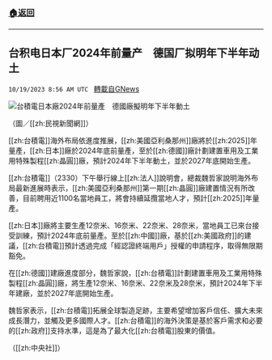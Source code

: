 ###  [:house:返回](README.md)
---


## 台积电日本厂2024年前量产　德国厂拟明年下半年动土
`10/19/2023 8:56 AM UTC ` [轉載自GNews](https://gnews.org/articles/1859955)

![台積電日本廠2024年前量產　德國廠擬明年下半年動土](https://cdn.ftvnews.com.tw/manasystem/FileData/News/b5dc2ba0-ee0d-4a46-ab47-e7b51a3ba37f.jpg "台積電日本廠2024年前量產　德國廠擬明年下半年動土")

（圖／[[zh:民視新聞網]]）

[[zh:台積電]]海外布局依進度推展，[[zh:美國亞利桑那州]]廠將於[[zh:2025]]年量產，[[zh:日本]]廠於2024年底前量產，至於[[zh:德國]]廠計劃建置車用及工業用特殊製程[[zh:晶圓]]廠，預計2024年下半年動土，並於2027年底開始生產。

[[zh:台積電]]（2330）下午舉行線上[[zh:法人]]說明會，總裁魏哲家說明海外布局最新進展時表示，[[zh:美國亞利桑那州]]第一期[[zh:晶圓]]廠建置情況有所改善，目前聘用近1100名當地員工，將會持續延攬當地人才，預計[[zh:2025]]年量產。

[[zh:日本]]廠將主要生產12奈米、16奈米、22奈米、28奈米，當地員工已來台接受訓練，預計2024年底前量產。至於[[zh:中國]]廠，基於[[zh:美國政府]]的建議，[[zh:台積電]]預計透過完成「經認證終端用戶」授權的申請程序，取得無限期豁免。

在[[zh:德國]]建廠進度部分，魏哲家說，[[zh:台積電]]計劃建置車用及工業用特殊製程[[zh:晶圓]]廠，將生產12奈米、16奈米、22奈米及28奈米，預計2024年下半年建廠，並於2027年底開始生產。

魏哲家表示，[[zh:台積電]]拓展全球製造足跡，主要希望增加客戶信任、擴大未來成長潛力，並觸及更多國際人才。[[zh:台積電]]的海外決策是基於客戶需求和必要的[[zh:政府]]支持水準，這是為了最大化[[zh:台積電]]股東的價值。

（[[zh:中央社]]）
